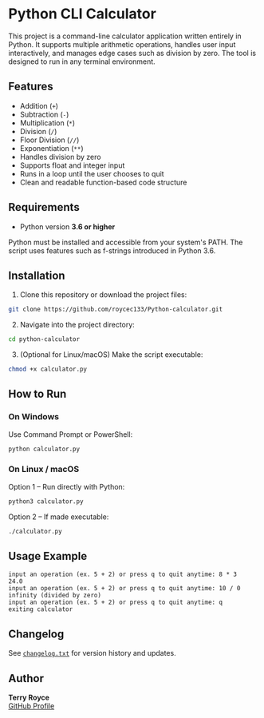 # Python CLI Calculator

This project is a command-line calculator application written entirely in Python. It supports multiple arithmetic operations, handles user input interactively, and manages edge cases such as division by zero. The tool is designed to run in any terminal environment.

## Features

- Addition (`+`)
- Subtraction (`-`)
- Multiplication (`*`)
- Division (`/`)
- Floor Division (`//`)
- Exponentiation (`**`)
- Handles division by zero
- Supports float and integer input
- Runs in a loop until the user chooses to quit
- Clean and readable function-based code structure

## Requirements

- Python version **3.6 or higher**

Python must be installed and accessible from your system's PATH. The script uses features such as f-strings introduced in Python 3.6.

## Installation

1. Clone this repository or download the project files:

```bash
git clone https://github.com/roycec133/Python-calculator.git
```

2. Navigate into the project directory:

```bash
cd python-calculator
```

3. (Optional for Linux/macOS) Make the script executable:

```bash
chmod +x calculator.py
```

## How to Run

### On Windows

Use Command Prompt or PowerShell:

```bash
python calculator.py
```

### On Linux / macOS

Option 1 – Run directly with Python:

```bash
python3 calculator.py
```

Option 2 – If made executable:

```bash
./calculator.py
```

## Usage Example

```
input an operation (ex. 5 + 2) or press q to quit anytime: 8 * 3
24.0
input an operation (ex. 5 + 2) or press q to quit anytime: 10 / 0
infinity (divided by zero)
input an operation (ex. 5 + 2) or press q to quit anytime: q
exiting calculator
```

## Changelog

See [`changelog.txt`](changelog.txt) for version history and updates.

## Author

**Terry Royce**  
[GitHub Profile](https://github.com/roycec133)
